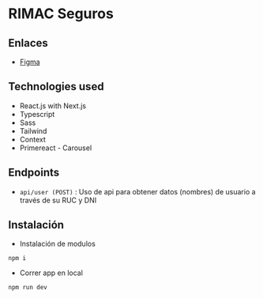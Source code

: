 # RIMAC Seguros

## Enlaces

- [Figma](https://www.figma.com/file/KGftIKxhcVm41kTKMsfTh2/Frontend-Challenge-2023?type=design&node-id=12%3A156559&mode=design&t=KfEDYSK5G58rqxia-1)

## Technologies used

- React.js with Next.js
- Typescript
- Sass
- Tailwind
- Context
- Primereact - Carousel

## Endpoints

- `api/user (POST)` : Uso de api para obtener datos (nombres) de usuario a través de su RUC y DNI

## Instalación

- Instalación de modulos

```
npm i
```

- Correr app en local

```
npm run dev
```
